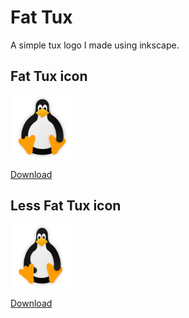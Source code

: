 # Fat Tux
A simple tux logo I made using inkscape.

## Fat Tux icon

<img src="https://github.com/ThakshilaDamsak/fat-tux/blob/main/Icons/Fat%20Tux/FatTux.svg" width=20% height=20%>


[Download](https://github.com/ThakshilaDamsak/fat-tux/tree/main/Icons/Fat%20Tux "Download icons")

## Less Fat Tux icon

<img src="https://github.com/ThakshilaDamsak/fat-tux/blob/main/Icons/Less%20fat/LessFatTux.svg" width=20% height=20%>

[Download](https://github.com/ThakshilaDamsak/fat-tux/tree/main/Icons/Less%20fat "Download icons")
